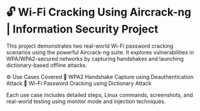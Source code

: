 # 🔓 Wi-Fi Cracking Using Aircrack-ng | Information Security Project
This project demonstrates two real-world Wi-Fi password cracking scenarios using the powerful Aircrack-ng suite. It explores vulnerabilities in WPA/WPA2-secured networks by capturing handshakes and launching dictionary-based offline attacks.

⚙️ Use Cases Covered
📶 WPA2 Handshake Capture using Deauthentication Attack
📡 Wi-Fi Password Cracking using Dictionary Attack

Each use case includes detailed steps, Linux commands, screenshots, and real-world testing using monitor mode and injection techniques.
